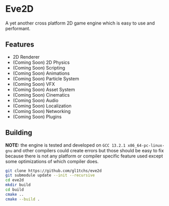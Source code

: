 # Eve2D

A yet another cross platform 2D game engine which is easy to use and performant.

## Features

- 2D Renderer
- (Coming Soon) 2D Physics
- (Coming Soon) Scripting
- (Coming Soon) Animations
- (Coming Soon) Particle System
- (Coming Soon) VFX
- (Coming Soon) Asset System
- (Coming Soon) Cinematics
- (Coming Soon) Audio
- (Coming Soon) Localization
- (Coming Soon) Networking
- (Coming Soon) Plugins

## Building

**NOTE:** the engine is tested and developed on `GCC 13.2.1 x86_64-pc-linux-gnu` and other compilers could create errors but those should be easy to fix because there is not any platform or compiler specific feature used except some optimizations of which compiler does.

```bash
git clone https://github.com/gl1tchs/eve2d
git submodule update --init --recursive
cd eve2d
mkdir build
cd build
cmake ..
cmake --build .
```
